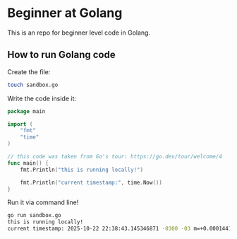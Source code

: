 # Beginner at Golang
This is an repo for beginner level code in Golang.

## How to run Golang code
Create the file:
```sh
touch sandbox.go
```

Write the code inside it:
```go
package main

import (
	"fmt"
	"time"
)

// this code was taken from Go's tour: https://go.dev/tour/welcome/4
func main() {
	fmt.Println("this is running locally!")

	fmt.Println("current timestamp:", time.Now())
}
```

Run it via command line!
```sh
go run sandbox.go 
this is running locally!
current timestamp: 2025-10-22 22:38:43.145346871 -0300 -03 m=+0.000144101
```
